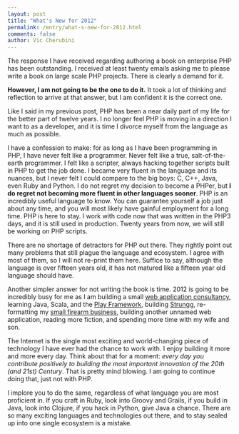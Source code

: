 ```yaml
---
layout: post
title: "What's New for 2012"
permalink: /entry/what-s-new-for-2012.html
comments: false
author: Vic Cherubini
---
```


The response I have received regarding authoring a book on enterprise PHP has been outstanding. I received at least twenty emails asking me to please write a book on large scale PHP projects. There is clearly a demand for it.

**However, I am not going to be the one to do it.** It took a lot of thinking and reflection to arrive at that answer, but I am confident it is the correct one.

Like I said in my previous post, PHP has been a near daily part of my life for the better part of twelve years. I no longer feel PHP is moving in a direction I want to as a developer, and it is time I divorce myself from the language as much as possible.

I have a confession to make: for as long as I have been programming in PHP, I have never felt like a programmer. Never felt like a true, salt-of-the-earth programmer. I felt like a scripter, always hacking together scripts built in PHP to get the job done. I became very fluent in the language and its nuances, but I never felt I could compare to the big boys: C, C++, Java, even Ruby and Python. I do not regret my decision to become a PHPer, but **I do regret not becoming more fluent in other languages sooner**. PHP is an incredibly useful language to know. You can guarantee yourself a job just about any time, and you will most likely have gainful employment for a long time. PHP is here to stay. I work with code now that was written in the PHP3 days, and it is still used in production. Twenty years from now, we will still be working on PHP scripts.

There are no shortage of detractors for PHP out there. They rightly point out many problems that still plague the language and ecosystem. I agree with most of them, so I will not re-print them here. Suffice to say, although the language is over fifteen years old, it has not matured like a fifteen year old language should have.

Another simpler answer for not writing the book is time. 2012 is going to be incredibly busy for me as I am building a small [web application consultancy](http://brightmarch.com), learning Java, Scala, and the [Play Framework](http://playframework.org), building [Strungg](http://strungg.com), re-formatting my [small firearm business](http://www.dallasshootingsupplies.com), building another unnamed web application, reading more fiction, and spending more time with my wife and son.

The Internet is the single most exciting and world-changing piece of technology I have ever had the chance to work with. I enjoy building it more and more every day. Think about that for a moment: *every day you contribute positively to building the most important innovation of the 20th (and 21st) Century*. That is pretty mind blowing. I am going to continue doing that, just not with PHP.

I implore you to do the same, regardless of what language you are most proficient in. If you craft in Ruby, look into Groovy and Grails, if you build in Java, look into Clojure, if you hack in Python, give Java a chance. There are so many exciting languages and technologies out there, and to stay sealed up into one single ecosystem is a mistake.
